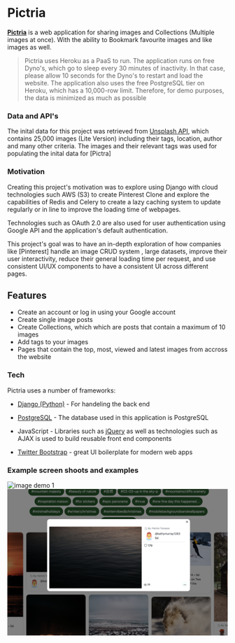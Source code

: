 # Pictria

**[Pictria]** is a web application for sharing images and Collections (Multiple images at once). With the ability to Bookmark favourite images and like images as well.

> Pictria uses Heroku as a PaaS to run. The application runs on free Dyno's, which 
> go to sleep every 30 minutes of inactivity. In that case, please allow 10 seconds for the Dyno's to restart and load the website.
> The application also uses the free PostgreSQL tier on Heroku, which has a 10,000-row limit. Therefore, for demo purposes, the data is minimized as much as possible

### Data and API's

The inital data for this project was retrieved from [Unsplash API], which contains 25,000 images (Lite Version) including their tags, location, author and many other criteria.
The images and their relevant tags was used for populating the inital data for [Pictra]

### Motivation

Creating this project's motivation was to explore using Django with cloud technologies such AWS (S3) to create Pinterest Clone and explore the capabilities of Redis and Celery to create a lazy caching system to update regularly or in line to improve the loading time of webpages.

Technologies such as OAuth 2.0 are also used for user authentication using Google API and the application's default authentication.

This project's goal was to have an in-depth exploration of how companies like [Pinterest] handle an image CRUD system , large datasets, improve their user interactivity, reduce their general loading time per request, and use consistent UI/UX components to have a consistent UI across different pages.

## Features
  - Create an account or log in using your Google account
  - Create single image posts 
  - Create Collections, which which are posts that contain a maximum of 10 images
  - Add tags to your images 
  - Pages that contain the top, most, viewed and latest images from accross the website
  
### Tech

Pictria uses a number of frameworks:

* [Django (Python)] - For handeling the back end
* [PostgreSQL] - The database used in this application is PostgreSQL
* JavaScript - Libraries such as [jQuery] as well as technologies such as AJAX is used to build reusable front end components
* [Twitter Bootstrap] - great UI boilerplate for modern web apps


   [pictria]: <https://pictria.herokuapp.com>
   [Django (Python)]: <https://www.djangoproject.com/>
   [PostgreSQL]: <https://www.djangoproject.com/>
   [Unsplash API]: <https://unsplash.com/developers>
   [Twitter Bootstrap]: <http://twitter.github.com/bootstrap/>
   [jQuery]: <http://jquery.com>
   
### Example screen shoots and examples

![image demo 1](https://github.com/ashmlk/Pictria/blob/master/image_demo_1.png)
![image demo 2](https://github.com/ashmlk/Pictria/blob/master/image_demo_2.png)
